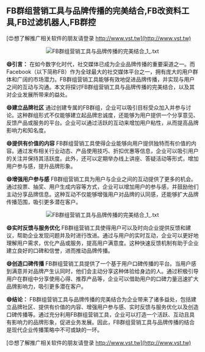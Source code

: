 ## **FB群组营销工具与品牌传播的完美结合,FB改资料工具,FB过滤机器人,FB群控**

[😍想了解推广相关软件的朋友请登录 http://www.vst.tw](http://www.vst.tw)

 <center><img src="https://vst.tw/MP4/tuiguang/png/3.png" alt="FB群组营销工具与品牌传播的完美结合_1_.txt"></center>

**😄引言：**
在如今数字化时代，社交媒体已成为企业品牌传播的重要渠道之一。而Facebook（以下简称FB）作为全球最大的社交媒体平台之一，拥有庞大的用户群体和广阔的市场潜力。FB群组营销工具能够有效地促进品牌传播，并实现与用户之间的互动与沟通。本文将探讨FB群组营销工具与品牌传播的完美结合，以及其对企业发展所带来的益处。

**😄建立品牌社区**
通过创建专属的FB群组，企业可以吸引目标受众加入并参与讨论。这种群组形式不仅能够建立起品牌忠诚度，还能够为用户提供一个分享意见、反馈产品或服务的平台。企业可以通过活跃的互动来增加用户粘性，从而提高品牌影响力和知名度。

**😄提供有价值的内容**
FB群组营销工具使得企业能够向用户提供独特而有价值的内容。通过发布相关行业动态、产品使用技巧、折扣优惠等信息，企业可以吸引用户的关注并保持其活跃度。此外，还可以定期举办线上讲座、答疑活动等形式，增加用户参与感，提升品牌形象。

**😄增强用户参与感**
FB群组营销工具为用户与企业之间的互动提供了更多的机会。通过投票、抽奖、用户生成内容等方式，企业可以增加用户的参与感，并鼓励他们主动分享品牌信息。这种互动不仅能够增强用户对品牌的认同感，还能够扩大品牌传播范围，吸引更多潜在客户。

 <center><img src="https://vst.tw/MP4/tuiguang/png/7.png" alt="FB群组营销工具与品牌传播的完美结合_1_.txt"></center>

**😄实时反馈与服务优化**
FB群组营销工具使得用户可以及时向企业提供反馈和建议，帮助企业发现问题并及时进行改进。通过与用户的实时互动，企业可以更好地理解用户需求，优化产品或服务，提高用户满意度。这种快速反馈机制有助于企业建立良好的口碑和信誉，进而推动品牌传播。

**😄创造口碑传播**
FB群组营销工具提供了一个基于用户口碑传播的平台。当用户感到满意并对品牌产生认同时，他们会主动分享这种体验给身边的人。通过积极引导用户在群组中分享使用心得、推荐产品等，企业可以借助用户的口碑力量迅速扩大品牌影响力，吸引更多潜在客户。

**😄结论：**
FB群组营销工具与品牌传播的完美结合为企业带来了诸多益处，包括建立品牌社区、提供有价值的内容、增强用户参与感、实时反馈与服务优化以及创造口碑传播等。通过充分利用FB群组营销工具，企业可以打造一个活跃、互动且具有影响力的品牌形象，促进业务发展。因此，FB群组营销工具与品牌传播的结合是现代企业传播策略中不可或缺的一环。

[😍想了解推广相关软件的朋友请登录 http://www.vst.tw](http://www.vst.tw)



